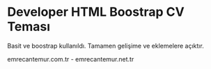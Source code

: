 # Developer HTML Boostrap CV Teması
Basit ve boostrap kullanıldı. Tamamen gelişime ve eklemelere açıktır. 

emrecantemur.com.tr - emrecantemur.net.tr
